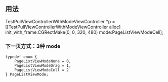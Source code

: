 


## 用法


 TestPullViewControllerWithModeViewController *p = [[TestPullViewControllerWithModeViewController alloc] init_with_frame:CGRectMake(0, 0, 320, 480) mode:PageListViewModeCell];
 
 
### 下一页方式：3种 mode


    typedef enum {
        PageListViewModeNone = 0,  
        PageListViewModeDrag = 1,
        PageListViewModeCell = 2
    } PageListViewMode;

### 


